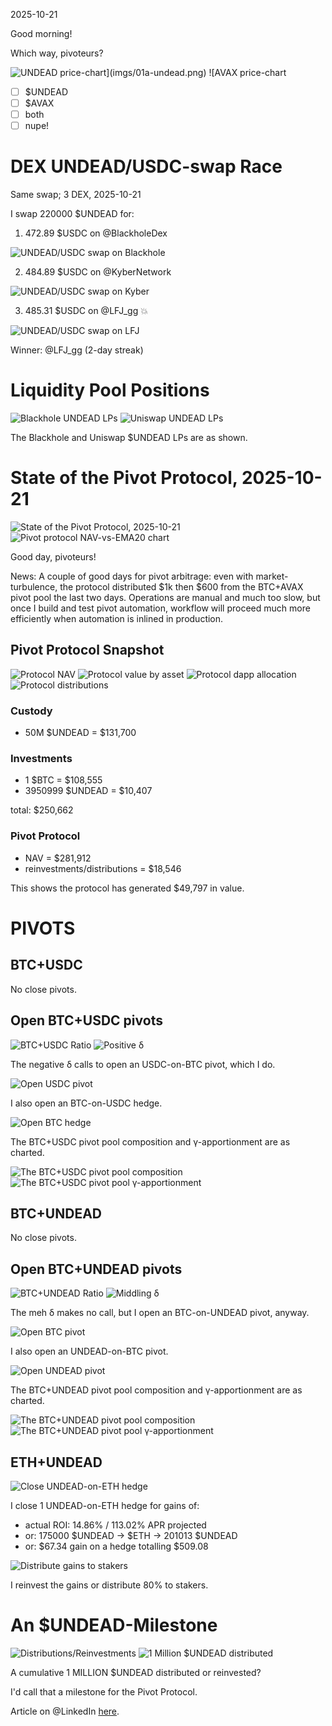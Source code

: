 2025-10-21

Good morning!

Which way, pivoteurs?

![$UNDEAD price-chart](imgs/01a-undead.png)
![$AVAX price-chart](imgs/01b-avax.png)

- [ ] $UNDEAD
- [ ] $AVAX
- [ ] both
- [ ] nupe!

# DEX UNDEAD/USDC-swap Race 

Same swap; 3 DEX, 2025-10-21 

I swap 220000 $UNDEAD for: 

1. 472.89 $USDC on @BlackholeDex 

![UNDEAD/USDC swap on Blackhole](imgs/02a-blackhole.png) 

2. 484.89 $USDC on @KyberNetwork 

![UNDEAD/USDC swap on Kyber](imgs/02b-kyber.png) 

3. 485.31 $USDC on @LFJ_gg 💥 

![UNDEAD/USDC swap on LFJ](imgs/02c-lfj.png) 


Winner: @LFJ_gg (2-day streak) 

# Liquidity Pool Positions 

![Blackhole UNDEAD LPs](imgs/03a-blackhole-lps.png) 
![Uniswap UNDEAD LPs](imgs/03b-uniswap-lps.png) 

The Blackhole and Uniswap $UNDEAD LPs are as shown. 

# State of the Pivot Protocol, 2025-10-21 


![State of the Pivot Protocol, 2025-10-21](imgs/04a-assets.png) 
![Pivot protocol NAV-vs-EMA20 chart](imgs/04b-ema.png) 


Good day, pivoteurs! 

News: A couple of good days for pivot arbitrage: even with market-turbulence, the protocol distributed $1k then $600 from the BTC+AVAX pivot pool the last two days. Operations are manual and much too slow, but once I build and test pivot automation, workflow will proceed much more efficiently when automation is inlined in production. 

## Pivot Protocol Snapshot 

![Protocol NAV](imgs/05a-nav.png) 
![Protocol value by asset](imgs/05b-by-asset.png) 
![Protocol dapp allocation](imgs/05c-by-dapp.png) 
![Protocol distributions](imgs/05d-dists.png) 

### Custody 

* 50M $UNDEAD = $131,700 

### Investments 

* 1 $BTC = $108,555 
* 3950999 $UNDEAD = $10,407 

total: $250,662 


### Pivot Protocol 

* NAV = $281,912 
* reinvestments/distributions = $18,546 

This shows the protocol has generated $49,797 in value. 

# PIVOTS 

## BTC+USDC 




No close pivots. 











## Open BTC+USDC pivots 

![BTC+USDC Ratio](imgs/06a-ratio.png) 
![Positive δ](imgs/06b-delta.png) 

The negative δ calls to open an USDC-on-BTC pivot, which I do. 

![Open USDC pivot](imgs/06c-open-usdc-pivot.png) 

I also open an BTC-on-USDC hedge. 

![Open BTC hedge](imgs/06d-open-btc-hedge.png) 



The BTC+USDC pivot pool composition and γ-apportionment are as charted. 

![The BTC+USDC pivot pool composition](imgs/07a-comp.png) 
![The BTC+USDC pivot pool γ-apportionment](imgs/07b-apport.png) 

## BTC+UNDEAD 




No close pivots. 











## Open BTC+UNDEAD pivots 

![BTC+UNDEAD Ratio](imgs/08a-ratio.png) 
![Middling δ](imgs/08b-delta.png) 

The meh δ makes no call, but I open an BTC-on-UNDEAD pivot, anyway. 

![Open BTC pivot](imgs/08c-open-btc-pivot.png) 

I also open an UNDEAD-on-BTC pivot. 

![Open UNDEAD pivot](imgs/08d-open-undead-pivot.png) 





The BTC+UNDEAD pivot pool composition and γ-apportionment are as charted. 

![The BTC+UNDEAD pivot pool composition](imgs/09a-comp.png) 
![The BTC+UNDEAD pivot pool γ-apportionment](imgs/09b-apport.png) 

## ETH+UNDEAD 

![Close UNDEAD-on-ETH hedge](imgs/10a-close-undead-on-eth-hedge.png) 

I close 1 UNDEAD-on-ETH hedge for gains of: 


* actual ROI: 14.86% / 113.02% APR projected 
* or: 175000 $UNDEAD -> $ETH -> 201013 $UNDEAD 
* or: $67.34 gain on a hedge totalling $509.08 


![Distribute gains to stakers](imgs/10b-dist-gains.png) 

I reinvest the gains or distribute 80% to stakers. 



# An $UNDEAD-Milestone

![Distributions/Reinvestments](imgs/11a-dists.png)
![1 Million $UNDEAD distributed](imgs/11b-milestone.png)

A cumulative 1 MILLION $UNDEAD distributed or reinvested?

I'd call that a milestone for the Pivot Protocol.

Article on @LinkedIn [here](https://www.linkedin.com/feed/update/urn:li:activity:7386640446866796544/).
